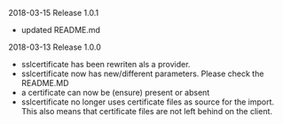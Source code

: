 2018-03-15 Release 1.0.1
- updated README.md

2018-03-13 Release 1.0.0
- sslcertificate has been rewriten als a provider.
 - sslcertificate now has new/different parameters. Please check the README.MD
 - a certificate can now be (ensure) present or absent
 - sslcertificate no longer uses certificate files as source for the import. 
   This also means that certificate files are not left behind on the client.
